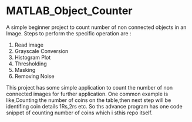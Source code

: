 # MATLAB_Object_Counter
A simple beginner project to count number of non connected objects in an Image.
Steps to perform the specific operation are :
1. Read image
2. Grayscale Conversion
3. Histogram Plot
4. Thresholding
5. Masking
6. Removing Noise

This project has some simple application to count the number of non connected images for further application.
One common example is like,Counting the number of coins on the table,then next step will be identifing coin details 1Rs,2rs etc.
So ths advance program has one code snippet of counting number of coins which i sthis repo itself.
